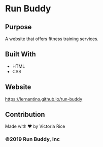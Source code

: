 # Run Buddy

## Purpose
A website that offers fitness training services.

## Built With
* HTML
* CSS

## Website 
https://lernantino.github.io/run-buddy

## Contribution 
Made with ❤️ by Victoria Rice 

### ©️2019 Run Buddy, Inc 
